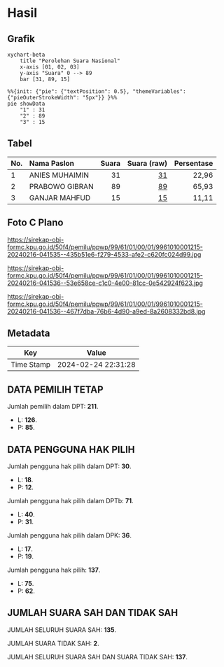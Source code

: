 # Hasil

## Grafik

```mermaid
xychart-beta
    title "Perolehan Suara Nasional"
    x-axis [01, 02, 03]
    y-axis "Suara" 0 --> 89
    bar [31, 89, 15]
```

```mermaid
%%{init: {"pie": {"textPosition": 0.5}, "themeVariables": {"pieOuterStrokeWidth": "5px"}} }%%
pie showData
    "1" : 31
    "2" : 89
    "3" : 15
```

## Tabel

| No. | Nama Paslon    | Suara | Suara (raw) | Persentase |
|:--- |:-------------- | -----:| -----------:| ----------:|
| 1   | ANIES MUHAIMIN | 31    | [31][p-1]   | 22,96      |
| 2   | PRABOWO GIBRAN | 89    | [89][p-2]   | 65,93      |
| 3   | GANJAR MAHFUD  | 15    | [15][p-3]   | 11,11      |


[p-1]: https://github.com/gigit-pemilu/pemilu-2024/blob/main/pilpres/hitung-suara/sub/99-luar-negeri/sub/61-kota-kinabalu-malaysia/sub/01-kota-kinabalu-malaysia/sub/0001-kota-kinabalu-malaysia/sub/215-ksk-204/sub/paslon-1.txt
[p-2]: https://github.com/gigit-pemilu/pemilu-2024/blob/main/pilpres/hitung-suara/sub/99-luar-negeri/sub/61-kota-kinabalu-malaysia/sub/01-kota-kinabalu-malaysia/sub/0001-kota-kinabalu-malaysia/sub/215-ksk-204/sub/paslon-2.txt
[p-3]: https://github.com/gigit-pemilu/pemilu-2024/blob/main/pilpres/hitung-suara/sub/99-luar-negeri/sub/61-kota-kinabalu-malaysia/sub/01-kota-kinabalu-malaysia/sub/0001-kota-kinabalu-malaysia/sub/215-ksk-204/sub/paslon-3.txt

## Foto C Plano

https://sirekap-obj-formc.kpu.go.id/50f4/pemilu/ppwp/99/61/01/00/01/9961010001215-20240216-041535--435b51e6-f279-4533-afe2-c620fc024d99.jpg

https://sirekap-obj-formc.kpu.go.id/50f4/pemilu/ppwp/99/61/01/00/01/9961010001215-20240216-041536--53e658ce-c1c0-4e00-81cc-0e542924f623.jpg

https://sirekap-obj-formc.kpu.go.id/50f4/pemilu/ppwp/99/61/01/00/01/9961010001215-20240216-041536--467f7dba-76b6-4d90-a9ed-8a2608332bd8.jpg


## Metadata

| Key        | Value               |
| ---------- | ------------------- |
| Time Stamp | 2024-02-24 22:31:28 |


## DATA PEMILIH TETAP

Jumlah pemilih dalam DPT: **211**.
 * L: **126**.
 * P: **85**.

## DATA PENGGUNA HAK PILIH

Jumlah pengguna hak pilih dalam DPT: **30**.
 * L: **18**.
 * P: **12**.

Jumlah pengguna hak pilih dalam DPTb: **71**.
 * L: **40**.
 * P: **31**.

Jumlah pengguna hak pilih dalam DPK: **36**.
 * L: **17**.
 * P: **19**.

Jumlah pengguna hak pilih: **137**.
 * L: **75**.
 * P: **62**.

## JUMLAH SUARA SAH DAN TIDAK SAH

JUMLAH SELURUH SUARA SAH: **135**.

JUMLAH SUARA TIDAK SAH: **2**.

JUMLAH SELURUH SUARA SAH DAN SUARA TIDAK SAH: **137**.


